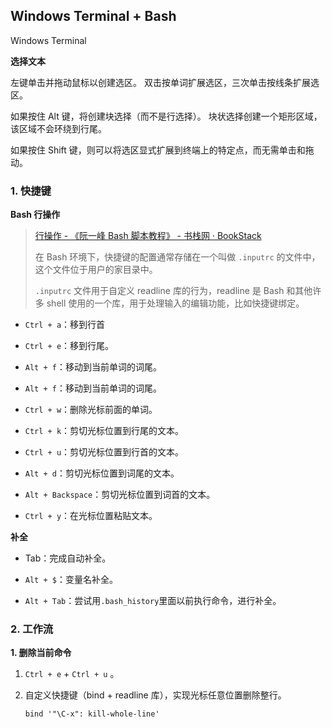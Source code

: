 ## Windows Terminal + Bash

Windows Terminal 

**选择文本**

左键单击并拖动鼠标以创建选区。 双击按单词扩展选区，三次单击按线条扩展选区。

如果按住 Alt 键，将创建块选择（而不是行选择）。 块状选择创建一个矩形区域，该区域不会环绕到行尾。

如果按住 Shift 键，则可以将选区显式扩展到终端上的特定点，而无需单击和拖动。







### 1. 快捷键

**Bash 行操作**

> [行操作 - 《阮一峰 Bash 脚本教程》 - 书栈网 · BookStack](https://www.bookstack.cn/read/bash-tutorial/docs-readline.md)
>
> 在 Bash 环境下，快捷键的配置通常存储在一个叫做 `.inputrc` 的文件中，这个文件位于用户的家目录中。
>
> `.inputrc` 文件用于自定义 readline 库的行为，readline 是 Bash 和其他许多 shell 使用的一个库，用于处理输入的编辑功能，比如快捷键绑定。

- `Ctrl + a`：移到行首
  
- `Ctrl + e`：移到行尾。
  
- `Alt + f`：移动到当前单词的词尾。
  
- `Alt + f`：移动到当前单词的词尾。
  
- `Ctrl + w`：删除光标前面的单词。
  
- `Ctrl + k`：剪切光标位置到行尾的文本。
  
- `Ctrl + u`：剪切光标位置到行首的文本。
  
- `Alt + d`：剪切光标位置到词尾的文本。
  
- `Alt + Backspace`：剪切光标位置到词首的文本。
  
- `Ctrl + y`：在光标位置粘贴文本。



**补全**

- Tab：完成自动补全。
  
- `Alt + $`：变量名补全。
  
- `Alt + Tab`：尝试用`.bash_history`里面以前执行命令，进行补全。



### 2. 工作流

**1. 删除当前命令** 

1.  `Ctrl + e` + `Ctrl + u` 。 

2. 自定义快捷键（bind + readline 库），实现光标任意位置删除整行。

   ```
   bind '"\C-x": kill-whole-line'
   ```

   